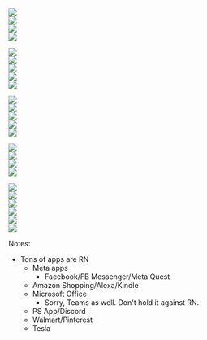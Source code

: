 <div class="flex-grid">
  <div class="col"><img class="showcase-logo" src="img/showcase-logos/facebook.webp" /></div>
  <div class="col"><img class="showcase-logo" src="img/showcase-logos/metaquest.png" /></div>
  <div class="col"><img class="showcase-logo" src="img/showcase-logos/messengerdesktop.png" /></div>
  <div class="col"><img class="showcase-logo" src="img/showcase-logos/adsmanager.png" /></div>
</div>

<div class="flex-grid" style="margin-top: 1em;">
  <div class="col"><img class="showcase-logo" src="img/showcase-logos/amazon-shopping.png" /></div>
  <div class="col"><img class="showcase-logo" src="img/showcase-logos/amazon-kindle.png" /></div>
  <div class="col"><img class="showcase-logo" src="img/showcase-logos/amazon-alexa.webp" /></div>
  <div class="col"><img class="showcase-logo" src="img/showcase-logos/amazon-photos.webp" /></div>
  <div class="col"><img class="showcase-logo" src="img/showcase-logos/amazon-appstore.png" /></div>
</div>

<div class="flex-grid" style="margin-top: 1em;">
  <div class="col"><img class="showcase-logo" src="img/showcase-logos/officemobile.png" /></div>
  <div class="col"><img class="showcase-logo" src="img/showcase-logos/outlookmobile.png" /></div>
  <div class="col"><img class="showcase-logo" src="img/showcase-logos/teamsmobile.png" /></div>
  <div class="col"><img class="showcase-logo" src="img/showcase-logos/xboxgamepass.png" /></div>
  <div class="col"><img class="showcase-logo" src="img/showcase-logos/skype.webp" /></div>
</div>

<div class="flex-grid" style="margin-top: 1em;">
  <div class="col"><img class="showcase-logo" src="img/showcase-logos/shopify.png" /></div>
  <div class="col"><img class="showcase-logo" src="img/showcase-logos/shopify-inbox.webp" /></div>
  <div class="col"><img class="showcase-logo" src="img/showcase-logos/shop.webp" /></div>
  <div class="col"><img class="showcase-logo" src="img/showcase-logos/pos.webp" /></div>
</div>

<div class="flex-grid" style="margin-top: 1em;">
  <div class="col"><img class="showcase-logo" src="img/showcase-logos/playstation.png" /></div>
  <div class="col"><img class="showcase-logo" src="img/showcase-logos/discord.png" /></div>
  <div class="col"><img class="showcase-logo" src="img/showcase-logos/pinterest.webp" /></div>
  <div class="col"><img class="showcase-logo" src="img/showcase-logos/nfl.webp" /></div>
  <div class="col"><img class="showcase-logo" src="img/showcase-logos/tesla.png" /></div>
  <div class="col"><img class="showcase-logo" src="img/showcase-logos/walmart.webp" /></div>
</div>

Notes:

- Tons of apps are RN
  - Meta apps
    - Facebook/FB Messenger/Meta Quest
  - Amazon Shopping/Alexa/Kindle
  - Microsoft Office
    - Sorry, Teams as well. Don't hold it against RN.
  - PS App/Discord
  - Walmart/Pinterest
  - Tesla

